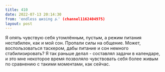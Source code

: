 ```yaml
---
title: 410
date: 2022-07-13 20:14:30
from: 'endless шизing ⍼' (channel1162404975)
layout: post
---
```


Я опять чувствую себя утомлённым, пустым, а режим питания нестабилен, как и мой сон. Пропали силы на общение. Может, воспользоваться таскером, дабы питание и сон немного стабилизировать? Я так раньше делал - составлял задачи в календаре, и это мне некоторое время позволяло чувствовать себя более живым по сравнению с такими моментами, как сейчас.
